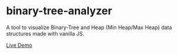 # binary-tree-analyzer

A tool to visualize Binary-Tree and Heap (Min Heap/Max Heap) data structures made with vanilla JS.

<a href=" https://binary-tree-analyzer-yash-gadres-projects.vercel.app/">Live Demo</a>
